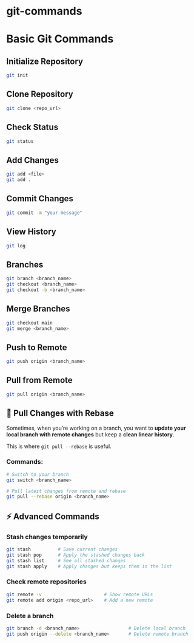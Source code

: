 # git-commands

# Basic Git Commands

## Initialize Repository

```bash
git init
```

## Clone Repository

```bash
git clone <repo_url>
```

## Check Status

```bash
git status
```

## Add Changes

```bash
git add <file>
git add .
```

## Commit Changes

```bash
git commit -m "your message"
```

## View History

```bash
git log
```

## Branches

```bash
git branch <branch_name>
git checkout <branch_name>
git checkout -b <branch_name>
```

## Merge Branches

```bash
git checkout main
git merge <branch_name>
```

## Push to Remote

```bash
git push origin <branch_name>
```

## Pull from Remote

```bash
git pull origin <branch_name>
```

## 🔄 Pull Changes with Rebase

Sometimes, when you’re working on a branch, you want to **update your local branch with remote changes** but keep a **clean linear history**.

This is where `git pull --rebase` is useful.

### Commands:

```bash
# Switch to your branch
git switch <branch_name>

# Pull latest changes from remote and rebase
git pull --rebase origin <branch_name>

```

## ⚡ Advanced Commands

### Stash changes temporarily

```bash
git stash          # Save current changes
git stash pop      # Apply the stashed changes back
git stash list     # See all stashed changes
git stash apply    # Apply changes but keeps them in the list

```

### Check remote repositories

```bash
git remote -v                       # Show remote URLs
git remote add origin <repo_url>    # Add a new remote

```

### Delete a branch

```bash
git branch -d <branch_name>                  # Delete local branch
git push origin --delete <branch_name>       # Delete remote branch
```